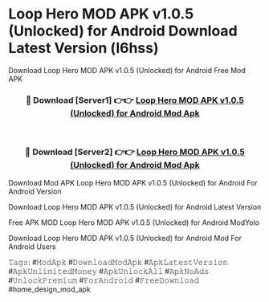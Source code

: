 # Loop Hero MOD APK v1.0.5 (Unlocked) for Android Download Latest Version (l6hss)
Download Loop Hero MOD APK v1.0.5 (Unlocked) for Android Free Mod APK

<div align="center">
<h3>🔴 Download [Server1] 👉👉 <a href="https://apkcomod.com?title=Loop_Hero_MOD_APK_v1.0.5_(Unlocked)_for_Android">Loop Hero MOD APK v1.0.5 (Unlocked) for Android Mod Apk</a></h3><br>

<h3>🔴 Download [Server2] 👉👉 <a href="https://apkcomod.com?title=Loop_Hero_MOD_APK_v1.0.5_(Unlocked)_for_Android">Loop Hero MOD APK v1.0.5 (Unlocked) for Android Mod Apk</a></h3>
</div>


Download Mod APK Loop Hero MOD APK v1.0.5 (Unlocked) for Android For Android Version

Download Loop Hero MOD APK v1.0.5 (Unlocked) for Android Latest Version

Free APK MOD Loop Hero MOD APK v1.0.5 (Unlocked) for Android ModYolo

Download Loop Hero MOD APK v1.0.5 (Unlocked) for Android Mod For Android Users

𝚃𝚊𝚐𝚜: #𝙼𝚘𝚍𝙰𝚙𝚔 #𝙳𝚘𝚠𝚗𝚕𝚘𝚊𝚍𝙼𝚘𝚍𝙰𝚙𝚔 #𝙰𝚙𝚔𝙻𝚊𝚝𝚎𝚜𝚝𝚅𝚎𝚛𝚜𝚒𝚘𝚗 #𝙰𝚙𝚔𝚄𝚗𝚕𝚒𝚖𝚒𝚝𝚎𝚍𝙼𝚘𝚗𝚎𝚢 #𝙰𝚙𝚔𝚄𝚗𝚕𝚘𝚌𝚔𝙰𝚕𝚕 #𝙰𝚙𝚔𝙽𝚘𝙰𝚍𝚜 #𝚄𝚗𝚕𝚘𝚌𝚔𝙿𝚛𝚎𝚖𝚒𝚞𝚖 #𝙵𝚘𝚛𝙰𝚗𝚍𝚛𝚘𝚒𝚍 #𝙵𝚛𝚎𝚎𝙳𝚘𝚠𝚗𝚕𝚘𝚊𝚍 #home_design_mod_apk